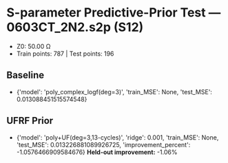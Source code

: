 # S-parameter Predictive-Prior Test — 0603CT_2N2.s2p (S12)
- Z0: 50.00 Ω
- Train points: 787  |  Test points: 196

## Baseline
- {'model': 'poly_complex_logf(deg=3)', 'train_MSE': None, 'test_MSE': 0.013088451515574548}

## UFRF Prior
- {'model': 'poly+UF(deg=3,13-cycles)', 'ridge': 0.001, 'train_MSE': None, 'test_MSE': 0.013226881089926725, 'improvement_percent': -1.0576466909584676}
**Held-out improvement:** -1.06%